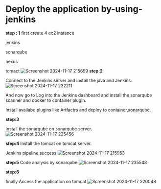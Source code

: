 # Deploy the application by-using-jenkins

**step : 1**
first create  4 ec2 instance

jenkins

sonarqube

nexus

tomact
![Screenshot 2024-11-17 215659](https://github.com/user-attachments/assets/d1c6f419-a0d2-496e-b3f7-f9a136e9aa67)
**step:2**

Connect to the Jenkins server and install the java and Jenkins.
![Screenshot 2024-11-17 232211](https://github.com/user-attachments/assets/18a51b5f-501c-4869-9001-ce329b94c184)


And now go to Log into the Jenkins dashboard and install the sonarqube scanner and docker to container plugin.

Install availabe plugins like Artfactrs and deploy to container,sonarqube.

**step:3**

Install the sonarqube on sonarqube server.
![Screenshot 2024-11-17 235456](https://github.com/user-attachments/assets/8cd35fa5-31b3-471d-a51d-9b3e7cca60f5)

**step:4**
Install the tomcat on tomcat server.

Jenkins pipeline success
![Screenshot 2024-11-17 215953](https://github.com/user-attachments/assets/b2d65d89-4e8b-4812-9bef-d75daf4bf94e)

**step:5**
Code analysis by sonarqube
![Screenshot 2024-11-17 235548](https://github.com/user-attachments/assets/748e7687-271e-4186-ab55-d4e0f158fe26)

**step:6**

finally Access the application on tomcat
![Screenshot 2024-11-17 220048](https://github.com/user-attachments/assets/979e81df-9a97-483c-b54b-f7c52176bb84)


















